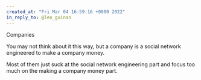 ```yaml
---
created_at: "Fri Mar 04 16:59:16 +0000 2022"
in_reply_to: @leo_guinan
---
```


Companies

You may not think about it this way, but a company is a social network engineered to make a company money. 

Most of them just suck at the social network engineering part and focus too much on the making a company money part.